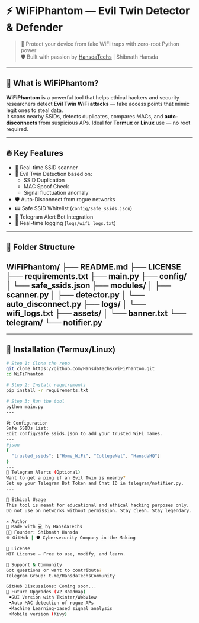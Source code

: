 # ⚡ WiFiPhantom — Evil Twin Detector & Defender

> 🎯 Protect your device from fake WiFi traps with zero-root Python power  
> 🛡️ Built with passion by [HansdaTechs](https://github.com/HansdaTechs) | Shibnath Hansda

---

## 🧠 What is WiFiPhantom?

**WiFiPhantom** is a powerful tool that helps ethical hackers and security researchers detect **Evil Twin WiFi attacks** — fake access points that mimic legit ones to steal data.  
It scans nearby SSIDs, detects duplicates, compares MACs, and **auto-disconnects** from suspicious APs. Ideal for **Termux** or **Linux** use — no root required.

---

## 🔥 Key Features

- 🔎 Real-time SSID scanner
- 🚨 Evil Twin Detection based on:
  - SSID Duplication
  - MAC Spoof Check
  - Signal fluctuation anomaly
- 🛡️ Auto-Disconnect from rogue networks
- 📟 Safe SSID Whitelist (`config/safe_ssids.json`)
- 🤖 Telegram Alert Bot Integration
- 🧾 Real-time logging (`logs/wifi_logs.txt`)

---

## 📁 Folder Structure

WiFiPhantom/
├── README.md
├── LICENSE
├── requirements.txt
├── main.py
├── config/
│ └── safe_ssids.json
├── modules/
│ ├── scanner.py
│ ├── detector.py
│ └── auto_disconnect.py
├── logs/
│ └── wifi_logs.txt
├── assets/
│ └── banner.txt
└── telegram/
└── notifier.py
---

---

## 🧪 Installation (Termux/Linux)

```bash
# Step 1: Clone the repo
git clone https://github.com/HansdaTechs/WiFiPhantom.git
cd WiFiPhantom

# Step 2: Install requirements
pip install -r requirements.txt

# Step 3: Run the tool
python main.py
---

🛠 Configuration
Safe SSIDs List:
Edit config/safe_ssids.json to add your trusted WiFi names.
---
#json
{
  "trusted_ssids": ["Home_WiFi", "CollegeNet", "HansdaHQ"]
}
---
📲 Telegram Alerts (Optional)
Want to get a ping if an Evil Twin is nearby?
Set up your Telegram Bot Token and Chat ID in telegram/notifier.py.
---

🔐 Ethical Usage
This tool is meant for educational and ethical hacking purposes only.
Do not use on networks without permission. Stay clean. Stay legendary.

✍️ Author
🧠 Made with 💻 by HansdaTechs
🧑‍💻 Founder: Shibnath Hansda
🌐 GitHub | 🛡️ Cybersecurity Company in the Making

📜 License
MIT License – Free to use, modify, and learn.

💬 Support & Community
Got questions or want to contribute?
Telegram Group: t.me/HansdaTechsCommunity

GitHub Discussions: Coming soon...
🚀 Future Upgrades (V2 Roadmap)
 •GUI Version with Tkinter/WebView
 •Auto MAC detection of rogue APs
 •Machine Learning-based signal analysis
 •Mobile version (Kivy)











